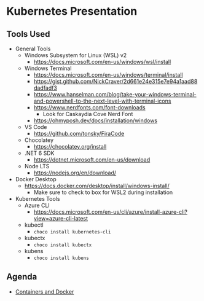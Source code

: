 # Kubernetes Presentation

## Tools Used

- General Tools
  - Windows Subsystem for Linux (WSL) v2
    - https://docs.microsoft.com/en-us/windows/wsl/install
  - Windows Terminal
    - https://docs.microsoft.com/en-us/windows/terminal/install
    - https://gist.github.com/NickCraver/2d661e24e315e7e94a1aad88dadfadf3
    - https://www.hanselman.com/blog/take-your-windows-terminal-and-powershell-to-the-next-level-with-terminal-icons
    - https://www.nerdfonts.com/font-downloads
      - Look for Caskaydia Cove Nerd Font
    - https://ohmyposh.dev/docs/installation/windows
  - VS Code
    - https://github.com/tonsky/FiraCode
  - Chocolatey
    - https://chocolatey.org/install
  - .NET 6 SDK
    - https://dotnet.microsoft.com/en-us/download
  - Node LTS
    - https://nodejs.org/en/download/
- Docker Desktop
  - https://docs.docker.com/desktop/install/windows-install/
    - Make sure to check to box for WSL2 during installation
- Kubernetes Tools
  - Azure CLI
    - https://docs.microsoft.com/en-us/cli/azure/install-azure-cli?view=azure-cli-latest
  - kubectl
    - `choco install kubernetes-cli`
  - kubectx
    - `choco install kubectx`
  - kubens
    - `choco install kubens`

## Agenda

- [Containers and Docker](Docker/README.md)
